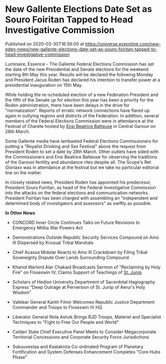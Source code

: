 # New Gallente Elections Date Set as Souro Foiritan Tapped to Head Investigative Commission
Published on 2020-03-30T16:56:00 at https://universe.eveonline.com/new-eden-news/new-gallente-elections-date-set-as-souro-foiritan-tapped-to-head-investigative-commission

Luminaire, Essence - The Gallente Federal Elections Commission has set the date of the new Presidential and Senate elections for the weekend starting 8th May this year. Results will be declared the following Monday and President Jacus Roden has declared his intention to transfer power at a presidential inauguration on 15th May.

While holding the re-scheduled election of a new Federation President and the fifth of the Senate up for election this year has been a priority for the Roden administration, there have been delays in the drive for "normalization". Reports of erratic network connections have flared up again in outlying regions and districts of the Federation. In addition, several members of the Federal Elections Commission were in attendance at the Festival of Charete hosted by [Ensi Beatrice Batteuse](https://fiction.eveonline.com/new-eden/lore/beatrice-batteuse) in Central Garoun on 28th March.

Some Gallente media have lambasted Federal Elections Commissioners for putting a "Royalist Drinking and Sex Festival" above the request from President Roden to set a date by 28th March. Other outlets have sided with the Commissioners and Ensi Beatrice Batteuse for observing the traditions of the Garouni fertility and abundance rites despite all. The Scope's Ret Gloriaxx was in attendance at the festival but we take no particular editorial line on the matter.

In closely related news, President Roden has appointed his predecesor, President Souro Foiritan, as head of the Federal Investigative Commission into the attacks on the federal elections and communication networks. President Foiritan has been charged with assembling an "independent and determined body of investigators and assessors" as swiftly as possible.

**In Other News**

  * CONCORD Inner Circle Continues Talks on Future Revisions to Emergency Militia War Powers Act


  * Demonstrations Outside Republic Security Services Compound on Amo III Dispersed by Krusual Tribal Marshals


  * Chief Acassa Midular Reacts to Amo III Crackdown by Filing Tribal Sovereignty Dispute Over Lands Surrounding Compound


  * Khanid Warlord Alar Chakaid Broadcasts Sermon of  "Reclaiming by Holy Fire" on Floseswin IV; Claims Support of Teachings of [St. Junip](https://fiction.eveonline.com/new-eden/lore/st-junip-of-aerui)


  * Scholars of Hedion University Department of Sacerdotal Hagiography Express "Deep Outrage at Perversion of St. Junip of Aerui's Holy Wisdom"


  * Valklear General Kanth Filmir Welcomes Republic Justice Department Commander and Troops to Floseswin IV HQ


  * Liberator General Nola Ashok Brings RJD Troops, Materiel and Specialist Techniques to "Fight to Free Our People and World"


  * Caldari State Chief Executive Panel Meets to Consider Megacorporate Territorial Concessions and Corporate Security Force Jurisdictions


  * Sukuuvestaa and Kaalakiota Co-ordinated Program of Planetary Fortification and System Defenses Enhancement Completes "Core Hubs Phase"
